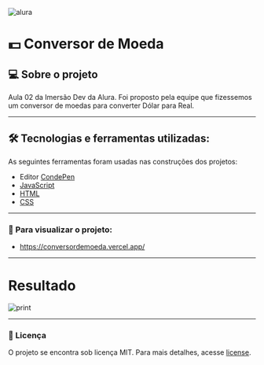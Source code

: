 ![alura](https://i.pinimg.com/originals/c2/48/05/c248059edddbd62ec65af6235998f901.png)



# 💵 Conversor de Moeda

## 💻 Sobre o projeto

Aula 02 da Imersão Dev da Alura. Foi proposto pela equipe que fizessemos um conversor de moedas para converter Dólar para Real. 

---

## 🛠 Tecnologias e ferramentas utilizadas:

As seguintes ferramentas foram usadas nas construções dos projetos:

- Editor [CondePen](https://codepen.io/)
- [JavaScript](https://developer.mozilla.org/pt-BR/docs/Web/JavaScript)
- [HTML](https://developer.mozilla.org/pt-BR/docs/Web/HTML)
- [CSS](https://developer.mozilla.org/pt-BR/docs/Web/CSS)

---

### :eyes: Para visualizar o projeto:

- https://conversordemoeda.vercel.app/


----

# Resultado
![print](https://64.media.tumblr.com/36dddfa5b60f627a29d581a235e7d144/3f75e4b3a944a93f-00/s2048x3072/70e9688e8adc84af3006d6633a69626a421c1f63.pnj)

----

### 📝 Licença

O projeto se encontra sob licença MIT. Para mais detalhes, acesse [license](LICENSE).
